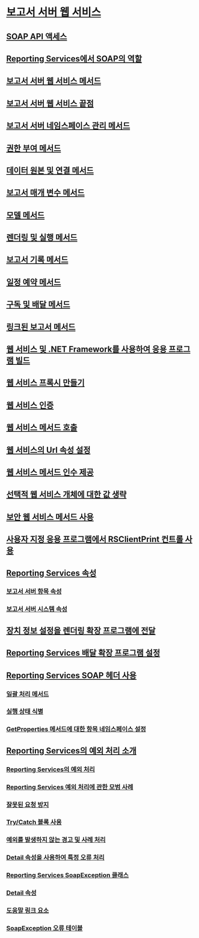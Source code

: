 # [보고서 서버 웹 서비스](report-server-web-service.md)
## [SOAP API 액세스](accessing-the-soap-api.md)
## [Reporting Services에서 SOAP의 역할](the-role-of-soap-in-reporting-services.md)
## [보고서 서버 웹 서비스 메서드](methods/report-server-web-service-methods.md)
## [보고서 서버 웹 서비스 끝점](methods/report-server-web-service-endpoints.md)
## [보고서 서버 네임스페이스 관리 메서드](methods/report-server-namespace-management-methods.md)
## [권한 부여 메서드](methods/authorization-methods.md)
## [데이터 원본 및 연결 메서드](methods/data-sources-and-connection-methods.md)
## [보고서 매개 변수 메서드](methods/report-parameters-methods.md)
## [모델 메서드](methods/model-methods-report-server-web-service.md)
## [렌더링 및 실행 메서드](methods/rendering-and-execution-methods.md)
## [보고서 기록 메서드](methods/report-history-methods.md)
## [일정 예약 메서드](methods/scheduling-methods.md)
## [구독 및 배달 메서드](methods/subscription-and-delivery-methods.md)
## [링크된 보고서 메서드](methods/linked-reports-methods.md)
## [웹 서비스 및 .NET Framework를 사용하여 응용 프로그램 빌드](net-framework/building-applications-using-the-web-service-and-the-net-framework.md)
## [웹 서비스 프록시 만들기](net-framework/creating-the-web-service-proxy.md)
## [웹 서비스 인증](net-framework/web-service-authentication.md)
## [웹 서비스 메서드 호출](net-framework/calling-web-service-methods.md)
## [웹 서비스의 Url 속성 설정](net-framework/setting-the-url-property-of-the-web-service.md)
## [웹 서비스 메서드 인수 제공](net-framework/supplying-web-service-method-arguments.md)
## [선택적 웹 서비스 개체에 대한 값 생략](net-framework/omitting-values-for-optional-web-service-objects.md)
## [보안 웹 서비스 메서드 사용](net-framework/using-secure-web-service-methods.md)
## [사용자 지정 응용 프로그램에서 RSClientPrint 컨트롤 사용](net-framework/using-the-rsclientprint-control-in-custom-applications.md)
## [Reporting Services 속성](net-framework/reporting-services-properties.md)
### [보고서 서버 항목 속성](net-framework/reporting-services-properties-report-server-item-properties.md)
### [보고서 서버 시스템 속성](net-framework/reporting-services-properties-report-server-system-properties.md)
## [장치 정보 설정을 렌더링 확장 프로그램에 전달](net-framework/passing-device-information-settings-to-rendering-extensions.md)
## [Reporting Services 배달 확장 프로그램 설정](net-framework/reporting-services-delivery-extension-settings.md)
## [Reporting Services SOAP 헤더 사용](../report-server-web-service-net-framework-soap-headers/using-reporting-services-soap-headers.md)
### [일괄 처리 메서드](../report-server-web-service-net-framework-soap-headers/batching-methods.md)
### [실행 상태 식별](../report-server-web-service-net-framework-soap-headers/identifying-execution-state.md)
### [GetProperties 메서드에 대한 항목 네임스페이스 설정](../report-server-web-service-net-framework-soap-headers/setting-the-item-namespace-for-the-getproperties-method.md)
## [Reporting Services의 예외 처리 소개](../report-server-web-service-net-framework-exception-handling/introducing-exception-handling-in-reporting-services.md)
### [Reporting Services의 예외 처리](../report-server-web-service-net-framework-exception-handling/handling-exceptions-in-reporting-services.md)
### [Reporting Services 예외 처리에 관한 모범 사례](../report-server-web-service-net-framework-exception-handling/best-practices/best-practices-for-reporting-services-exception-handling.md)
### [잘못된 요청 방지](../report-server-web-service-net-framework-exception-handling/best-practices/preventing-invalid-requests.md)
### [Try/Catch 블록 사용](../report-server-web-service-net-framework-exception-handling/best-practices/using-try-and-catch-blocks.md)
### [예외를 발생하지 않는 경고 및 사례 처리](../report-server-web-service-net-framework-exception-handling/best-practices/handling-warnings-and-cases-that-do-not-cause-exceptions.md)
### [Detail 속성을 사용하여 특정 오류 처리](../report-server-web-service-net-framework-exception-handling/best-practices/using-the-detail-property-to-handle-specific-errors.md)
### [Reporting Services SoapException 클래스](../report-server-web-service-net-framework-exception-handling/soapexception-class/reporting-services-soapexception-class.md)
### [Detail 속성](../report-server-web-service-net-framework-exception-handling/soapexception-class/detail-property.md)
### [도움말 링크 요소](../report-server-web-service-net-framework-exception-handling/soapexception-class/helplink-element.md)
### [SoapException 오류 테이블](../report-server-web-service-net-framework-exception-handling/soapexception-class/soapexception-errors-table.md)
